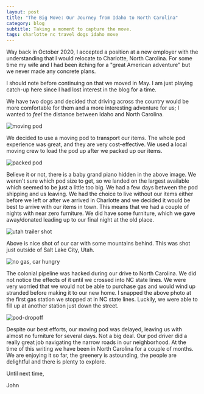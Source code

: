 ```yaml
---
layout: post
title: "The Big Move: Our Journey from Idaho to North Carolina"
category: blog
subtitle: Taking a moment to capture the move.
tags: charlotte nc travel dogs idaho move
---
```


Way back in October 2020, I accepted a position at a new employer with the understanding that I would relocate to Charlotte, 
North Carolina. For some time my wife and I had been itching for a "great American adventure" but we never made any concrete
plans.

I should note before continuing on that we moved in May. I am just playing catch-up here since I had lost interest in the
blog for a time.

We have two dogs and decided that driving across the country would be more comfortable for them and a more interesting 
adventure for us; I wanted to _feel_ the distance between Idaho and North Carolina.

![moving pod](/assets/img/blog/id-nc-move/moving-pod-side.JPEG)

We decided to use a moving pod to transport our items. The whole pod experience was great, and they are very 
cost-effective. We used a local moving crew to load the pod up after we packed up our items.

![packed pod](/assets/img/blog/id-nc-move/pod-packed-stuff.JPEG)

Believe it or not, there is a baby grand piano hidden in the above image. We weren't sure which pod size to get, so we
landed on the largest available which seemed to be just a little too big. We had a few days between the pod shipping and
us leaving. We had the choice to live without our items either before we left or after we arrived in Charlotte and we
decided it would be best to arrive with our items in town. This means that we had a couple of nights with near zero 
furniture. We did have some furniture, which we gave away/donated leading up to our final night at the old place.

![utah trailer shot](/assets/img/blog/id-nc-move/utah-uhaul-shot.JPEG)

Above is nice shot of our car with some mountains behind. This was shot just outside of Salt Lake City, Utah.

![no gas, car hungry](/assets/img/blog/id-nc-move/gas.JPEG)

The colonial pipeline was hacked during our drive to North Carolina. We did not notice the effects of it until we crossed 
into NC state lines. We were very worried that we would not be able to purchase gas and would wind up stranded before 
making it to our new home. I snapped the above photo at the first gas station we stopped at in NC state lines. Luckily,
we were able to fill up at another station just down the street.

![pod-dropoff](/assets/img/blog/id-nc-move/pod-dropoff.JPEG)

Despite our best efforts, our moving pod was delayed, leaving us with almost no furniture for several days. Not a big
deal. Our pod driver did a really great job navigating the narrow roads in our neighborhood. At the time of this writing
 we have been in North Carolina for a couple of months. We are enjoying it so far, the greenery is astounding, the 
people are delightful and there is plenty to explore. 

Until next time,

John

